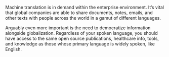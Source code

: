 Machine translation is in demand within the enterprise environment. It’s vital
that global companies are able to share documents, notes, emails, and other
texts with people across the world in a gamut of different languages.

Arguably even more important is the need to democratize information alongside
globalization. Regardless of your spoken language, you should have access to
the same open source publications, healthcare info, tools, and knowledge as
those whose primary language is widely spoken, like English.